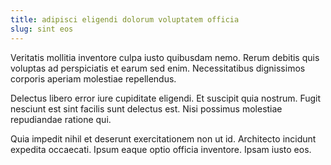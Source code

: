 ```yaml
---
title: adipisci eligendi dolorum voluptatem officia
slug: sint eos
---
```


Veritatis mollitia inventore culpa iusto quibusdam nemo. Rerum debitis quis voluptas ad perspiciatis et earum sed enim. Necessitatibus dignissimos corporis aperiam molestiae repellendus.

Delectus libero error iure cupiditate eligendi. Et suscipit quia nostrum. Fugit nesciunt est sint facilis sunt delectus est. Nisi possimus molestiae repudiandae ratione qui.

Quia impedit nihil et deserunt exercitationem non ut id. Architecto incidunt expedita occaecati. Ipsum eaque optio officia inventore. Ipsam iusto eos.
